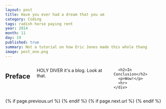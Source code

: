 ```yaml
---
layout: post
title: Have you ever had a dream that you um
category: Coding
tags: radish horse paying rent
year: 2014
month: 11
day: 19
published: true
summary: Not a tutorial on how Eric Jones made this whole thang
image: post_one.png
---
```


<div class="row">
	<div class="span9 columns">
	  <h2>Preface</h2>
	  <p>HOLY DIVER it's a blog. Look at that.</p>

	  <h2>In Conclusion</h2>
	  <p>Wow!</p>
	  <hr>
	</div>
</div>

<div class="row">
	<div class="span9 column">
			<p class="pull-right">{% if page.previous.url %} <a href="{{page.previous.url}}" title="Previous Post: {{page.previous.title}}"><i class="icon-chevron-left"></i></a> 	{% endif %}   {% if page.next.url %} 	<a href="{{page.next.url}}" title="Next Post: {{page.next.title}}"><i class="icon-chevron-right"></i></a> 	{% endif %} </p>  
	</div>
</div>
